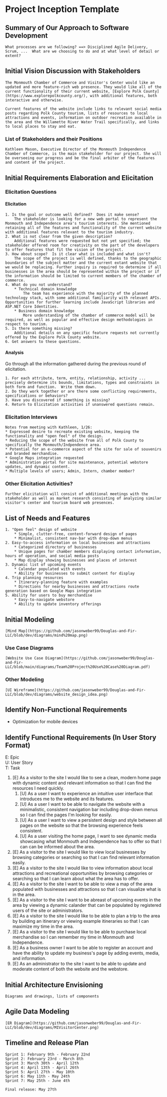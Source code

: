 Project Inception Template
=====================================

## Summary of Our Approach to Software Development

    What processes are we following? ==> Disciplined Agile Delivery, Scrum, ...  What are we choosing to do and at what level of detail or extent?

## Initial Vision Discussion with Stakeholders

    The Monmouth Chamber of Commerce and Visitor's Center would like an updated and more feature-rich web presence. They would like all of the current functionality of their current website, [Explore Polk County](https://www.explorepolkcounty.org/), with additional features, both interactive and otherwise.

    Current features of the website include links to relevant social media posts regarding Polk County tourism, lists of resources to local attractions and events, information on outdoor recreation available in the area and the Willamette River Water Trail specifically, and links to local places to stay and eat.

### List of Stakeholders and their Positions
    
    Kathleen Mason, Executive Director of the Monmouth Independence Chamber of Commerce, is the main stakeholder for our project. She will be overseeing our progress and be the final arbiter of the features and content of the project. 

## Initial Requirements Elaboration and Elicitation

### Elicitation Questions
#### Elicitation
    1. Is the goal or outcome well defined?  Does it make sense?
        The stakeholder is looking for a new web portal to represent the Monmouth and Independence area's tourism interests. She mentioned retaining all of the features and functionality of the current website with additional features relevant to the tourism industry.
    2. What is not clear from the given description?
        Additional features were requested but not yet specified; the stakeholder offered room for creativity on the part of the developers to offer features that fit the vision of the project.
    3. How about scope?  Is it clear what is included and what isn't?
        The scope of the project is well defined, thanks to the geographic boundaries of the subject matter and the current extant website that we would be replacing. Further inquiry is required to determine if all businesses in the area should be represented within the project or if the information should be limited to current members of the chamber of commerce.
    4. What do you not understand?
        * Technical domain knowledge
            The team has experience with the majority of the planned technology stack, with some additional familiarity with relevant APIs. Opportunities for further learning include JavaScript libraries and ASP.NET Core Identities.
        * Business domain knowledge
            More understanding of the chamber of commerce model will be required, as well as popular and effective design methodologies in respect to tourism.
    5. Is there something missing?
        Additional details on any specific feature requests not currently offered by the Explore Polk County website.
    6. Get answers to these questions.

#### Analysis
Go through all the information gathered during the previous round of elicitation.  

    1. For each attribute, term, entity, relationship, activity ... precisely determine its bounds, limitations, types and constraints in both form and function.  Write them down.
    2. Do they work together or are there some conflicting requirements, specifications or behaviors?
    3. Have you discovered if something is missing?  
    4. Return to Elicitation activities if unanswered questions remain.

### Elicitation Interviews
    Notes from meeting with Kathleen, 1/26:
    * Expressed desire to recreate existing website, keeping the functionality and "open feel" of the design.
    * Reducing the scope of the website from all of Polk County to specifically the Monmouth/Indpendence area.
    * Potential for an e-commerce aspect of the site for sale of souvenirs and branded merchandise.
    * Google Maps integration requested
    * Administration portal for site maintenance, potential webstore updates, and dynamic content.
    * Multiple levels of users; Admin, Intern, chamber member?

### Other Elicitation Activities?
    Further elicitation will consist of additional meetings with the stakeholder as well as market research consisting of analyzing similar visitor's center and tourism board web presences.

## List of Needs and Features
    1. "Open feel" design of website
        * Simple, clutter-free, content-forward design of pages
        * Minimalist, consistent nav-bar with drop-down menus
    2. Easy-to-access information on local businesses and attractions
        * Categorized directory of businesses
        * Unique pages for chamber members displaying contact information, hours of operation, and social media posts
        * Map display showing businesses and places of interest
    3. Dynamic list of upcoming events
        * Calendar populated with events
        * Ability for businesses to submit content for display
    4. Trip planning resources
        * Itinerary-planning feature with examples
        * Directions for nearby businesses and attractions route generation based on Google Maps integration
    5. Ability for users to buy merchandise
        * Easy-to-navigate webstore
        * Ability to update inventory offerings

## Initial Modeling
    [Mind Map](https://github.com/jasonweber99/Douglas-and-Fir-LLC/blob/dev/diagrams/mind%20map.png)

### Use Case Diagrams
    [Website Use Case Diagram](https://github.com/jasonweber99/Douglas-and-Fir-LLC/blob/main/diagrams/Team%20Project%20Use%20Case%20Diagram.pdf)

### Other Modeling
    [UI Wireframe](https://github.com/jasonweber99/Douglas-and-Fir-LLC/blob/dev/diagrams/website_design_idea.png)

## Identify Non-Functional Requirements
* Optimization for mobile devices

## Identify Functional Requirements (In User Story Format)

E: Epic  
U: User Story  
T: Task  
1. [E] As a visitor to the site I would like to see a clean, modern home page with dynamic content and relevant information so that I can find the resources I need quickly.
   1. [U] As a user I want to experience an intuitive user interface that introduces me to the website and its features.
   2. [U] As a user I want to be able to navigate the website with a minimalistic, consistent navigation bar including drop-down menus so I can find the pages I'm looking for easily.
   3. [U] As a user I want to view a persistent design and style between all pages on the website so that the browsing experience feels consistent.
   4. [U] As a user visiting the home page, I want to see dynamic media showcasing what Monmouth and Independence has to offer so that I can can be informed about the area.
2. [E] As a visitor to the site I would like to view local businesses by browsing categories or searching so that I can find relevant information easily.
3. [E] As a visitor to the site I would like to view information about local attractions and recreational opportunities by browsing categories or searching so that I can learn about what the area has to offer.
4. [E] As a visitor to the site I want to be able to view a map of the area populated with businesses and attractions so that I can visualize what is in the area.
5. [E] As a visitor to the site I want to be abreast of upcoming events in the area by viewing a dynamic calander that can be populated by registered users of the site or administrators.
6. [E] As a visitor to the site I would like to be able to plan a trip to the area by building an itinerary or viewing example itineraries so that I can maximize my time in the area.
7. [E] As a visitor to the site I would like to be able to purchase local merchandise so I can remember my time in Monmouth and Independence.
8. [E] As a business owner I want to be able to register an account and have the ability to update my business's page by adding events, media, and information.
9. [E] As an administrator to the site I want to be able to update and moderate content of both the website and the webstore.

## Initial Architecture Envisioning
    Diagrams and drawings, lists of components

## Agile Data Modeling
    [ER Diagram](https://github.com/jasonweber99/Douglas-and-Fir-LLC/blob/dev/diagrams/MIVisitorCenter.png)

## Timeline and Release Plan
    Sprint 1: February 9th - February 22nd
    Sprint 2: February 23rd - March 8th
    Sprint 3: March 30th - April 12th
    Sprint 4: April 13th - April 26th
    Sprint 5: April 27th - May 10th
    Sprint 6: May 11th - May 24th
    Sprint 7: May 25th - June 4th

    Final release: May 27th